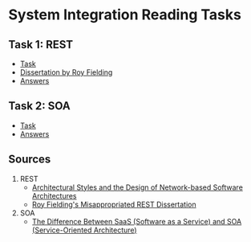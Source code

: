 # System Integration Reading Tasks

## Task 1: REST

- [Task](https://datsoftlyngby.github.io/soft2020fall/resources/fbbdae82-A3-REST-Read.pdf)
- [Dissertation by Roy Fielding](https://www.ics.uci.edu/~fielding/pubs/dissertation/fielding_dissertation.pdf)
- [Answers](RT1-REST.md)

## Task 2: SOA

- [Task](https://datsoftlyngby.github.io/soft2020fall/resources/907083a7-A5-SOA-Read.pdf)
- [Answers](RT-SOA.md)

## Sources

1. REST
   - [Architectural Styles and the Design of Network-based Software Architectures](https://www.ics.uci.edu/~fielding/pubs/dissertation/fielding_dissertation.pdf)
   - [Roy Fielding's Misappropriated REST Dissertation](https://twobithistory.org/2020/06/28/rest.html)
2. SOA
   - [The Difference Between SaaS (Software as a Service) and SOA (Service-Oriented Architecture)](https://medium.com/@invxtech/the-difference-between-saas-software-as-a-service-and-soa-service-oriented-architecture-431cb218a09#:~:text=What%20is%20the%20difference%20between,and%20distribution%20of%20software%20applications.)

